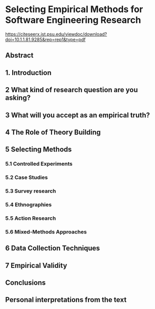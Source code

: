 # Selecting Empirical Methods for Software Engineering Research

https://citeseerx.ist.psu.edu/viewdoc/download?doi=10.1.1.81.9285&rep=rep1&type=pdf

## Abstract

## 1. Introduction

## 2 What kind of research question are you asking?

## 3 What will you accept as an empirical truth?

## 4 The Role of Theory Building

## 5 Selecting Methods

### 5.1 Controlled Experiments

### 5.2 Case Studies

### 5.3 Survey research

### 5.4 Ethnographies

### 5.5 Action Research

### 5.6 Mixed-Methods Approaches

## 6 Data Collection Techniques

## 7 Empirical Validity

## Conclusions

## Personal interpretations from the text
